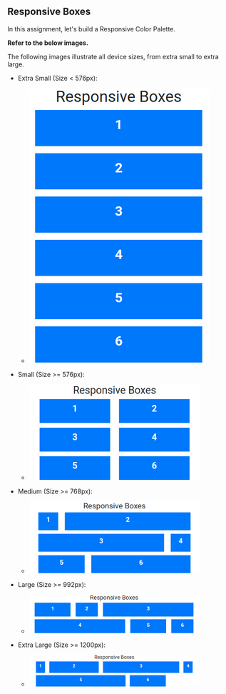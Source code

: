 ## Responsive Boxes


In this assignment, let's build a Responsive Color Palette.

**Refer to the below images.**

The following images illustrate all device sizes, from extra small to extra large.

- Extra Small (Size < 576px):

    - ![alt text](image.png)


- Small (Size >= 576px):

    - ![alt text](image-1.png)


- Medium (Size >= 768px):

    - ![alt text](image-2.png)


- Large (Size >= 992px):

    - ![alt text](image-3.png)


- Extra Large (Size >= 1200px):

    - ![alt text](image-4.png)

